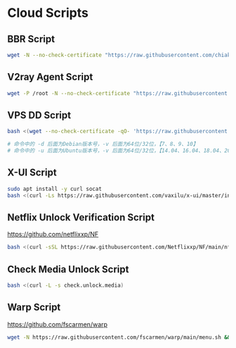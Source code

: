# Cloud Scripts

## BBR Script

```bash
wget -N --no-check-certificate "https://raw.githubusercontent.com/chiakge/Linux-NetSpeed/master/tcp.sh" && chmod +x tcp.sh && ./tcp.sh
```

## V2ray Agent Script

```bash
wget -P /root -N --no-check-certificate "https://raw.githubusercontent.com/mack-a/v2ray-agent/master/install.sh" && chmod 700 /root/install.sh && /root/install.sh
```

## VPS DD Script

```bash
bash <(wget --no-check-certificate -qO- 'https://raw.githubusercontent.com/MoeClub/Note/master/InstallNET.sh') -d 9 -v 64 -p Xy12345678

# 命令中的 -d 后面为Debian版本号，-v 后面为64位/32位，【7、8、9、10】
# 命令中的 -u 后面为Ubuntu版本号，-v 后面为64位/32位，【14.04、16.04、18.04、20.04】
```

## X-UI Script

```bash
sudo apt install -y curl socat
bash <(curl -Ls https://raw.githubusercontent.com/vaxilu/x-ui/master/install.sh)
```

## Netflix Unlock Verification Script

https://github.com/netflixxp/NF

```bash
bash <(curl -sSL https://raw.githubusercontent.com/Netflixxp/NF/main/nf.sh)
```

## Check Media Unlock Script

```bash
bash <(curl -L -s check.unlock.media)
```

## Warp Script

https://github.com/fscarmen/warp

```bash
wget -N https://raw.githubusercontent.com/fscarmen/warp/main/menu.sh && bash menu.sh
```
